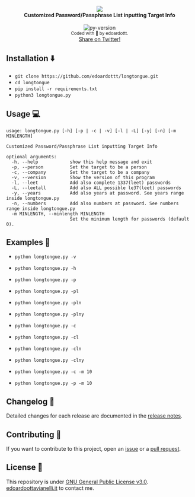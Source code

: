 <p align="center">
  <img src="https://github.com/edoardottt/images/blob/main/longtongue/logo.png"><br>
  <b>Customized Password/Passphrase List inputting Target Info</b><br>
  <br>
  <img src="https://github.com/edoardottt/images/blob/main/black-hat-python-code/python-version.svg" alt="py-version" />
  <br>
  <sub>
    Coded with 💙 by edoardottt.
  </sub>
  <br>
  <!--Tweet button-->
  <a href="https://twitter.com/intent/tweet?url=https%3A%2F%2Fgithub.com%2Fedoardottt%2Flongtongue%20&text=Customized%20Password/Passphrase%20List%20inputting%20Target%20Info%20%21&hashtags=pentesting%2Clinux%2Cpython%2Cnetwork%2Cpassword" target="_blank">Share on Twitter!
  </a>
</p>

Installation ⬇️
----

- `git clone https://github.com/edoardottt/longtongue.git`
- `cd longtongue`
- `pip install -r requirements.txt`
- `python3 longtongue.py`

Usage 💻
----

```
usage: longtongue.py [-h] [-p | -c | -v] [-l | -L] [-y] [-n] [-m MINLENGTH]

Customized Password/Passphrase List inputting Target Info

optional arguments:
  -h, --help            show this help message and exit
  -p, --person          Set the target to be a person
  -c, --company         Set the target to be a company
  -v, --version         Show the version of this program
  -l, --leet            Add also complete 1337(leet) passwords
  -L, --leetall         Add also ALL possible le37(leet) passwords
  -y, --years           Add also years at password. See years range inside longtongue.py
  -n, --numbers         Add also numbers at password. See numbers range inside longtongue.py
  -m MINLENGTH, --minlength MINLENGTH
                        Set the minimum length for passwords (default 0).
```

Examples 📖
-------

- `python longtongue.py -v`

- `python longtongue.py -h`

- `python longtongue.py -p`

- `python longtongue.py -pl`

- `python longtongue.py -pln`

- `python longtongue.py -plny`

- `python longtongue.py -c`

- `python longtongue.py -cl`

- `python longtongue.py -cln`

- `python longtongue.py -clny`

- `python longtongue.py -c -m 10`

- `python longtongue.py -p -m 10`

Changelog 📌
-------
Detailed changes for each release are documented in the [release notes](https://github.com/edoardottt/longtongue/releases).

Contributing 🤝
------
If you want to contribute to this project, open an [issue](https://github.com/edoardottt/longtongue/issues) or a [pull request](https://github.com/edoardottt/longtongue/pulls).

License 📝
-------

This repository is under [GNU General Public License v3.0](https://github.com/edoardottt/longtongue/blob/main/LICENSE).  
[edoardoottavianelli.it](https://www.edoardoottavianelli.it) to contact me.
